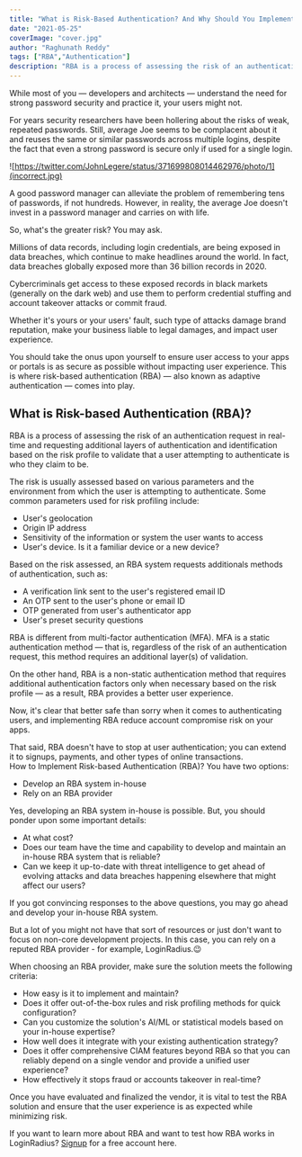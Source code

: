 ```yaml
---
title: "What is Risk-Based Authentication? And Why Should You Implement It?"
date: "2021-05-25"
coverImage: "cover.jpg"
author: "Raghunath Reddy"
tags: ["RBA","Authentication"]
description: "RBA is a process of assessing the risk of an authentication request in real-time and requesting additional layers of authentication and identification based on the risk profile to validate that a user attempting to authenticate is who they claim to be."
---
```


While most of you — developers and architects — understand the need for strong password security and practice it, your users might not. 

For years security researchers have been hollering about the risks of weak, repeated passwords. Still, average Joe seems to be complacent about it and reuses the same or similar passwords across multiple logins, despite the fact that even a strong password is secure only if used for a single login.

![https://twitter.com/JohnLegere/status/371699808014462976/photo/1](incorrect.jpg)

A good password manager can alleviate the problem of remembering tens of passwords, if not hundreds. However, in reality, the average Joe doesn't invest in a password manager and carries on with life. 

So, what's the greater risk? You may ask.

Millions of data records, including login credentials, are being exposed in data breaches, which continue to make headlines around the world. In fact, data breaches globally exposed more than 36 billion records in 2020.

Cybercriminals get access to these exposed records in black markets (generally on the dark web) and use them to perform credential stuffing and account takeover attacks or commit fraud. 

Whether it's yours or your users' fault, such type of attacks damage brand reputation, make your business liable to legal damages, and impact user experience. 

You should take the onus upon yourself to ensure user access to your apps or portals is as secure as possible without impacting user experience. This is where risk-based authentication (RBA) — also known as adaptive authentication — comes into play.  

## What is Risk-based Authentication (RBA)?

RBA is a process of assessing the risk of an authentication request in real-time and requesting additional layers of authentication and identification based on the risk profile to validate that a user attempting to authenticate is who they claim to be. 

The risk is usually assessed based on various parameters and the environment from which the user is attempting to authenticate. Some common parameters used for risk profiling include:

 - User's geolocation
 - Origin IP address 
 - Sensitivity of the information or system the user wants to access
 - User's device. Is it a familiar device or a new device?

Based on the risk assessed, an RBA system requests additionals methods of authentication, such as:

- A verification link sent to the user's registered email ID
- An OTP sent to the user's phone or email ID 
- OTP generated from user's authenticator app
- User's preset security questions

RBA is different from multi-factor authentication (MFA). MFA is a static authentication method — that is, regardless of the risk of an authentication request, this method requires an additional layer(s) of validation. 

On the other hand, RBA is a non-static authentication method that requires additional authentication factors only when necessary based on the risk profile — as a result, RBA provides a better user experience. 

Now, it's clear that better safe than sorry when it comes to authenticating users, and implementing RBA reduce account compromise risk on your apps. 

That said, RBA doesn't have to stop at user authentication; you can extend it to signups, payments, and other types of online transactions.  
How to Implement Risk-based Authentication (RBA)?
You have two options:

 - Develop an RBA system in-house
 - Rely on an RBA provider 
 
Yes, developing an RBA system in-house is possible. But, you should ponder upon some important details: 

 - At what cost? 
 - Does our team have the time and capability to develop and maintain an in-house RBA system that is reliable?
 - Can we keep it up-to-date with threat intelligence to get ahead of evolving attacks and data breaches happening elsewhere that might affect our users?

If you got convincing responses to the above questions, you may go ahead and develop your in-house RBA system. 

But a lot of you might not have that sort of resources or just don't want to focus on non-core development projects. In this case, you can rely on a reputed RBA provider - for example, LoginRadius.😉

When choosing an RBA provider, make sure the solution meets the following criteria:

 - How easy is it to implement and maintain?
 - Does it offer out-of-the-box rules and risk profiling methods for quick configuration?
 - Can you customize the solution's AI/ML or statistical models based on your in-house expertise?
 - How well does it integrate with your existing authentication strategy?
 - Does it offer comprehensive CIAM features beyond RBA so that you can reliably depend on a single vendor and provide a unified user experience?
 - How effectively it stops fraud or accounts takeover in real-time?

Once you have evaluated and finalized the vendor, it is vital to test the RBA solution and ensure that the user experience is as expected while minimizing risk.

If you want to learn more about RBA and want to test how RBA works in LoginRadius? [Signup](https://accounts.loginradius.com/auth.aspx?action=register&return_url=https://dashboard.loginradius.com/login) for a free account here. 